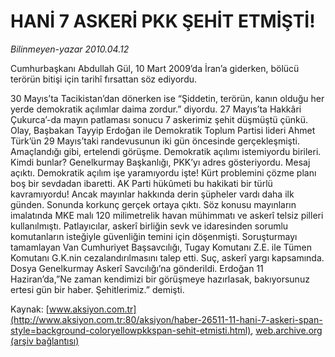 # HANİ 7 ASKERİ PKK ŞEHİT ETMİŞTİ!

*Bilinmeyen-yazar 2010.04.12*

<font class="agenda2NewsSpot">
 Cumhurbaşkanı Abdullah Gül, 10 Mart 2009’da İran’a giderken, bölücü terörün bitişi için tarihî fırsattan söz ediyordu.
</font>
<font class="newsDetail">
 <p class="MsoNormal">
  30 Mayıs’ta Tacikistan’dan dönerken ise “Şiddetin, terörün, kanın olduğu her yerde demokratik açılımlar daima zordur.” diyordu. 27 Mayıs’ta Hakkâri Çukurca’-da mayın patlaması sonucu 7 askerimiz şehit düşmüştü çünkü. Olay, Başbakan Tayyip Erdoğan ile Demokratik Toplum Partisi lideri Ahmet Türk’ün 29 Mayıs’taki randevusunun iki gün öncesinde gerçekleşmişti. Amaçlandığı gibi, ertelendi görüşme. Demokratik açılımı istemiyordu birileri. Kimdi bunlar? Genelkurmay Başkanlığı, PKK’yı adres gösteriyordu. Mesaj açıktı. Demokratik açılım işe yaramıyordu işte! Kürt problemini çözme planı boş bir sevdadan ibaretti. AK Parti hükûmeti bu hakikati bir türlü kavramıyordu! Ancak mayınlar hakkında derin şüpheler vardı daha ilk günden. Sonunda korkunç gerçek ortaya çıktı. Söz konusu mayınların imalatında MKE malı 120 milimetrelik havan mühimmatı ve askerî telsiz pilleri kullanılmıştı. Patlayıcılar, askerî birliğin sevk ve idaresinden sorumlu komutanların isteğiyle güvenliğin temini için döşenmişti. Soruşturmayı tamamlayan Van Cumhuriyet Başsavcılığı, Tugay Komutanı Z.E. ile Tümen Komutanı G.K.nin cezalandırılmasını talep etti. Suç, askerî yargı kapsamında. Dosya Genelkurmay Askerî Savcılığı’na gönderildi. Erdoğan 11 Haziran’da,”Ne zaman kendimizi bir görüşmeye hazırlasak, bakıyorsunuz ertesi gün bir haber. Şehitlerimiz.” demişti.
 </p>
</font>

Kaynak: [www.aksiyon.com.tr](http://www.aksiyon.com.tr:80/aksiyon/haber-26511-11-hani-7-askeri-span-style=background-coloryellowpkkspan-sehit-etmisti.html), [web.archive.org (arşiv bağlantısı)](http://web.archive.org/web/20100601100751/http://www.aksiyon.com.tr:80/aksiyon/haber-26511-11-hani-7-askeri-span-style=background-coloryellowpkkspan-sehit-etmisti.html)
